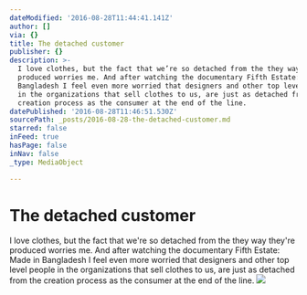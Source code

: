 ```yaml
---
dateModified: '2016-08-28T11:44:41.141Z'
author: []
via: {}
title: The detached customer
publisher: {}
description: >-
  I love clothes, but the fact that we’re so detached from the they way they’re
  produced worries me. And after watching the documentary Fifth Estate: Made in
  Bangladesh I feel even more worried that designers and other top level people
  in the organizations that sell clothes to us, are just as detached from the
  creation process as the consumer at the end of the line.
datePublished: '2016-08-28T11:46:51.530Z'
sourcePath: _posts/2016-08-28-the-detached-customer.md
starred: false
inFeed: true
hasPage: false
inNav: false
_type: MediaObject

---
```

# The detached customer

I love clothes, but the fact that we're so detached from the they way they're produced worries me. And after watching the documentary Fifth Estate: Made in Bangladesh I feel even more worried that designers and other top level people in the organizations that sell clothes to us, are just as detached from the creation process as the consumer at the end of the line.
![](https://the-grid-user-content.s3-us-west-2.amazonaws.com/d8b34f82-a22d-4bdb-8ecb-0b8a680db793.jpg)